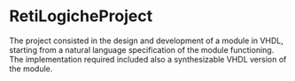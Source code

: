# RetiLogicheProject
The project consisted in the design and development of a module in VHDL, starting from a natural language specification of the module functioning. The implementation required included also a synthesizable VHDL version of the module.
